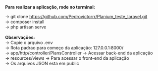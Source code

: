 <strong>Para realizar a aplicação, rode no terminal:</strong><br>

-> git clone https://github.com/Pedrovictorrr/Planium_teste_laravel.git<br>
-> composer install<br>
-> php artisan serve<br><br>
<strong>Observações:</strong><br>
-> Copie o arquivo .env<br>
-> Rota padrao para começo da aplicação: 127.0.0.1:8000/<br>
-> app/http/controller/PlansController -> Acessar back-end da aplicação<br>
-> resources/views -> Para acessar o front-end da aplicação<br>
-> Os arquivos JSON esta em public
